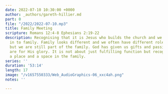 ```yaml
---
date: 2022-07-10 10:30:00 +0000
author: _authors/gareth-hillier.md
part: 0
file: "/2022/2022-07-10.mp3"
title: Family Meeting
scripture: Romans 12:4-8 Ephesians 2:19-22
description: Recognising that it is Jesus who builds the church and we are invited
  in to family. Family looks different and we often have different roles and seasons
  but we are still part of the family. God has given us gifts and passions and they
  are for His glory. It is not about just fulfilling function but recognising we have
  a place and a space in the family.
series: ''
duration: '53:14'
length: 17
image: "/v1657550333/Web_AudioGraphics-06_xxc4ah.png"
notes: ''

---
```

